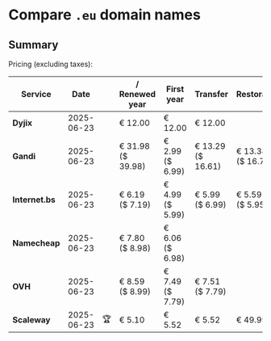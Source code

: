 # Compare `.eu` domain names

## Summary

Pricing (excluding taxes):

| Service | Date |  | / Renewed year | First year | Transfer | Restoration |
|--|--|--|--|--|--|--|
| **Dyjix** | 2025-06-23 |  | € 12.00 | € 12.00 | € 12.00 |  |
| **Gandi** | 2025-06-23 |  | € 31.98<br>($ 39.98) | € 2.99<br>($ 6.99) | € 13.29<br>($ 16.61) | € 13.38<br>($ 16.72) |
| **Internet.bs** | 2025-06-23 |  | € 6.19<br>($ 7.19) | € 4.99<br>($ 5.99) | € 5.99<br>($ 6.99) | € 5.59<br>($ 5.95) |
| **Namecheap** | 2025-06-23 |  | € 7.80<br>($ 8.98) | € 6.06<br>($ 6.98) |  |  |
| **OVH** | 2025-06-23 |  | € 8.59<br>($ 8.99) | € 7.49<br>($ 7.79) | € 7.51<br>($ 7.79) |  |
| **Scaleway** | 2025-06-23 | 🏆 | € 5.10 | € 5.52 | € 5.52 | € 49.99 |
